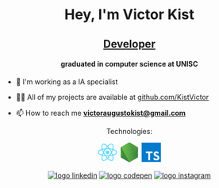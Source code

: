 <h1 align="center">Hey, I'm Victor Kist</h1>
<h2 align="center"><a href="https://github.com/Kist0/curriculo/blob/main/Curriculo%20Victor%20Kist.pdf">Developer</a></h2>
<h4 align="center">graduated in computer science at UNISC</h4>

- 🔭 I'm working as a IA specialist

- 👨‍💻 All of my projects are available at [github.com/KistVictor](https://github.com/KistVictor?tab=repositories)

- 📫 How to reach me **victoraugustokist@gmail.com**

<p align="center">
Technologies:
</p>
<p align="center">
<a href="https://github.com/Kist0/ceep"><img src="https://raw.githubusercontent.com/devicons/devicon/c7d326b6009e60442abc35fa45706d6f30ee4c8e/icons/react/react-original.svg" alt="react icon" width="40" height="40"/></a>
<a href="https://github.com/Kist0/barber_shop"><img src="https://raw.githubusercontent.com/devicons/devicon/master/icons/nodejs/nodejs-original.svg" alt="html5 icon"  width="40" height="40"/></a>
<a href="https://github.com/KistVictor/calculator"><img src="https://raw.githubusercontent.com/devicons/devicon/master/icons/typescript/typescript-plain.svg" alt="javascript icon" width="40" height="40"/></a>
</p>

<p align="center">
<a href="https://www.linkedin.com/in/kistvictor/" target="blank"><img align="center" src="https://cdn.jsdelivr.net/npm/simple-icons@3.0.1/icons/linkedin.svg" alt="logo linkedin" height="20" width="20" /></a>
<a href="https://codepen.io/kistvictor" target="blank"><img align="center" src="https://cdn.jsdelivr.net/npm/simple-icons@3.0.1/icons/codepen.svg" alt="logo codepen" height="20" width="20" /></a>
<a href="https://www.instagram.com/kistvictor_/" target="blank"><img align="center" src="https://cdn.jsdelivr.net/npm/simple-icons@3.0.1/icons/instagram.svg" alt="logo instagram" height="20" width="20" /></a>
</p>

<!--
**Kist0/Kist0** is a ✨ _special_ ✨ repository because its `README.md` (this file) appears on your GitHub profile.

Here are some ideas to get you started:

- 🔭 I’m currently working on ...
- 🌱 I’m currently learning ...
- 👯 I’m looking to collaborate on ...
- 🤔 I’m looking for help with ...
- 💬 Ask me about ...
- 📫 How to reach me: ...
- 😄 Pronouns: ...
- ⚡ Fun fact: ...
-->
